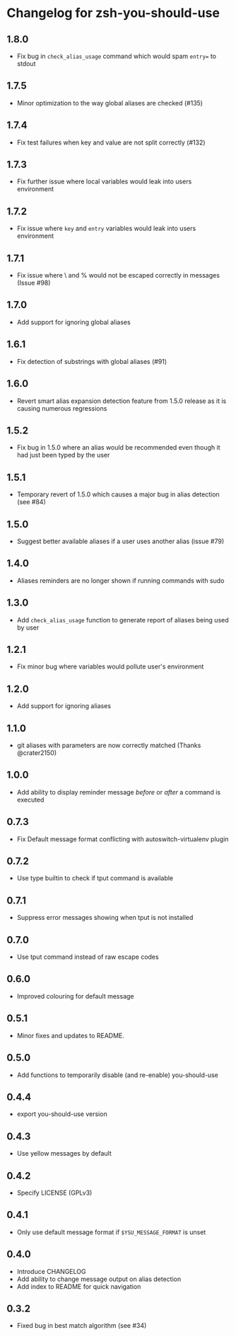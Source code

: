 Changelog for zsh-you-should-use
================================

1.8.0
-----

* Fix bug in `check_alias_usage` command which would spam `entry=` to stdout

1.7.5
-----

* Minor optimization to the way global aliases are checked (#135)

1.7.4
-----

* Fix test failures when key and value are not split correctly (#132)

1.7.3
-----

* Fix further issue where local variables would leak into users environment

1.7.2
-----

* Fix issue where `key` and `entry` variables would leak into users environment

1.7.1
-----

* Fix issue where \ and % would not be escaped correctly in messages (Issue #98)

1.7.0
-----

* Add support for ignoring global aliases

1.6.1
-----

* Fix detection of substrings with global aliases (#91)

1.6.0
-----

* Revert smart alias expansion detection feature from 1.5.0 release as it is causing numerous regressions

1.5.2
-----

* Fix bug in 1.5.0 where an alias would be recommended even though it had just been typed by the user

1.5.1
-----

* Temporary revert of 1.5.0 which causes a major bug in alias detection (see #84)

1.5.0
-----

* Suggest better available aliases if a user uses another alias (issue #79)

1.4.0
-----

* Aliases reminders are no longer shown if running commands with sudo

1.3.0
-----

* Add `check_alias_usage` function to generate report of aliases being used by user

1.2.1
-----

* Fix minor bug where variables would pollute user's environment

1.2.0
-----

* Add support for ignoring aliases

1.1.0
-----

* git aliases with parameters are now correctly matched (Thanks @crater2150)

1.0.0
-----

* Add ability to display reminder message *before* or *after* a command is executed

0.7.3
-----

* Fix Default message format conflicting with autoswitch-virtualenv plugin

0.7.2
-----

* Use type builtin to check if tput command is available

0.7.1
-----

* Suppress error messages showing when tput is not installed

0.7.0
-----

* Use tput command instead of raw escape codes

0.6.0
-----

* Improved colouring for default message

0.5.1
-----

* Minor fixes and updates to README.

0.5.0
-----

* Add functions to temporarily disable (and re-enable) you-should-use

0.4.4
-----

* export you-should-use version

0.4.3
-----

* Use yellow messages by default

0.4.2
-----

* Specify LICENSE (GPLv3)

0.4.1
-----

* Only use default message format if `$YSU_MESSAGE_FORMAT` is unset

0.4.0
-----

* Introduce CHANGELOG
* Add ability to change message output on alias detection
* Add index to README for quick navigation

0.3.2
-----

* Fixed bug in best match algorithm (see #34)
